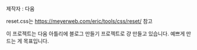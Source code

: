 제작자 : 다움

reset.css는 https://meyerweb.com/eric/tools/css/reset/ 참고

이 프로젝트는 다움 아틀리에 블로그 만들기 프로젝트로 걍 만들고 있습니다.
예쁘게 만드는 게 목표입니다.